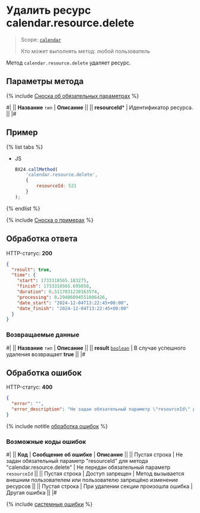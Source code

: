 # Удалить ресурс calendar.resource.delete

> Scope: [`calendar`](../../scopes/permissions.md)
>
> Кто может выполнять метод: любой пользователь

Метод `calendar.resource.delete` удаляет ресурс.

## Параметры метода

{% include [Сноска об обязательных параметрах](../../../_includes/required.md) %}

#|
|| **Название**
`тип` | **Описание** ||
|| **resourceId*** | Идентификатор ресурса. ||
|#

## Пример

{% list tabs %}

- JS

    ```js
    BX24.callMethod(
        'calendar.resource.delete',
        {
            resourceId: 521
        }
    );
    ```

{% endlist %}

{% include [Сноска о примерах](../../../_includes/examples.md) %}

## Обработка ответа

HTTP-статус: **200**

```json
{
  "result": true,
  "time": {
    "start": 1733318565.183275,
    "finish": 1733318565.695058,
    "duration": 0.5117831230163574,
    "processing": 0.29406094551086426,
    "date_start": "2024-12-04T13:22:45+00:00",
    "date_finish": "2024-12-04T13:22:45+00:00"
  }
}
```

### Возвращаемые данные

#|
|| **Название**
`тип` | **Описание** ||
|| **result**
[`boolean`](../../data-types.md) | В случае успешного удаления возвращает **true** ||
|#

## Обработка ошибок

HTTP-статус: **400**

```json
{
  "error": "",
  "error_description": "Не задан обязательный параметр \"resourceId\" для метода \"calendar.resource.delete\""
}
```

{% include notitle [обработка ошибок](../../../_includes/error-info.md) %}

### Возможные коды ошибок

#|
|| **Код** | **Сообщение об ошибке** | **Описание** ||
|| Пустая строка | Не задан обязательный параметр "resourceId" для метода "calendar.resource.delete" | Не передан обязательный параметр `resourceId` ||
|| Пустая строка | Доступ запрещен | Метод вызывается внешним пользователем или пользователю запрещёно изменение ресурсов ||
|| Пустая строка | При удалении секции произошла ошибка | Другая ошибка ||
|#

{% include [системные ошибки](../../../_includes/system-errors.md) %}
